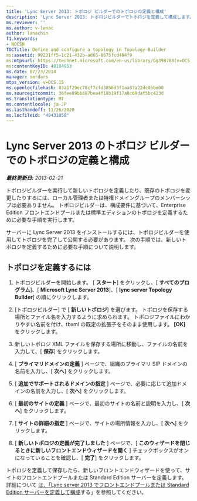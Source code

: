 ```yaml
---
title: 'Lync Server 2013: トポロジ ビルダーでのトポロジの定義と構成'
description: 'Lync Server 2013: トポロジビルダーでトポロジを定義して構成します。'
ms.reviewer: ''
ms.author: v-lanac
author: lanachin
f1.keywords:
- NOCSH
TOCTitle: Define and configure a topology in Topology Builder
ms:assetid: 99231ff5-1c21-432b-ad65-8675fcd484f9
ms:mtpsurl: https://technet.microsoft.com/en-us/library/Gg398788(v=OCS.15)
ms:contentKeyID: 48184953
ms.date: 07/23/2014
manager: serdars
mtps_version: v=OCS.15
ms.openlocfilehash: 83a1f29ec78cf7cfd3856d3f1aa87a22dc0bbe00
ms.sourcegitcommit: 36fee89bb887bea4f18b19f17a8c69daf5bc423d
ms.translationtype: MT
ms.contentlocale: ja-JP
ms.lasthandoff: 11/26/2020
ms.locfileid: "49431058"
---
```

# <a name="define-and-configure-a-topology-in-topology-builder-for-lync-server-2013"></a>Lync Server 2013 のトポロジ ビルダーでのトポロジの定義と構成

<div data-xmlns="http://www.w3.org/1999/xhtml">

<div class="topic" data-xmlns="http://www.w3.org/1999/xhtml" data-msxsl="urn:schemas-microsoft-com:xslt" data-cs="https://msdn.microsoft.com/">

<div data-asp="https://msdn2.microsoft.com/asp">



</div>

<div id="mainSection">

<div id="mainBody">

<span> </span>

_**最終更新日:** 2013-02-21_

トポロジビルダーを実行して新しいトポロジを定義したり、既存のトポロジを変更したりするには、ローカル管理者または特権ドメイングループのメンバーシップは必要ありません。 トポロジビルダーは、構成要件に基づいて、Enterprise Edition フロントエンドプールまたは標準エディションのトポロジを定義するために必要な手順を実行します。

サーバーに Lync Server 2013 をインストールするには、トポロジビルダーを使用してトポロジを完了して公開する必要があります。 次の手順では、新しいトポロジを定義するために必要な手順について説明します。

<div>

## <a name="to-define-a-topology"></a>トポロジを定義するには

1.  トポロジビルダーを開始します。 [ **スタート**] をクリックし、[ **すべてのプログラム**]、[ **Microsoft Lync Server 2013**]、[ **lync server Topology Builder**] の順にクリックします。

2.  [トポロジビルダー] で [ **新しいトポロジ**] を選びます。 トポロジを保存する場所とファイル名を入力するように求められます。 トポロジファイルにわかりやすい名前を付け、tbxml の既定の拡張子をそのまま使用します。 **[OK]** をクリックします。

3.  新しいトポロジ XML ファイルを保存する場所に移動し、ファイルの名前を入力して、[ **保存**] をクリックします。

4.  [ **プライマリドメインの定義** ] ページで、組織のプライマリ SIP ドメインの名前を入力し、[ **次へ**] をクリックします。

5.  [ **追加でサポートされるドメインの指定** ] ページで、必要に応じて追加ドメインの名前を入力し、[ **次へ**] をクリックします。

6.  [ **最初のサイトの定義** ] ページで、最初のサイトの名前と説明を入力し、[ **次へ**] をクリックします。

7.  [ **サイトの詳細の指定** ] ページで、サイトの場所情報を入力し、[ **次へ**] をクリックします。

8.  [ **新しいトポロジの定義が完了しました** ] ページで、[ **このウィザードを閉じるときに新しいフロントエンドウィザードを開く** ] チェックボックスがオンになっていることを確認し、[ **完了**] をクリックします。

トポロジを定義して保存したら、新しいフロントエンドウィザードを使って、サイトのフロントエンドプールまたは Standard Edition サーバーを定義します。 詳細について [は、「Lync server 2013 でフロントエンドプールまたは Standard Edition サーバーを定義して構成](lync-server-2013-define-and-configure-a-front-end-pool-or-standard-edition-server.md)する」を参照してください。

</div>

</div>

<span> </span>

</div>

</div>

</div>

